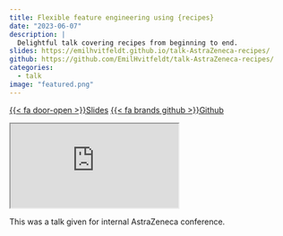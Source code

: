 ```yaml
---
title: Flexible feature engineering using {recipes}
date: "2023-06-07"
description: |
  Delightful talk covering recipes from beginning to end.
slides: https://emilhvitfeldt.github.io/talk-AstraZeneca-recipes/
github: https://github.com/EmilHvitfeldt/talk-AstraZeneca-recipes/
categories:
  - talk
image: "featured.png"
---
```






<a href="https://emilhvitfeldt.github.io/talk-AstraZeneca-recipes/" class="listing-slides btn-links">{{< fa door-open >}}Slides<a>
<a href="https://github.com/EmilHvitfeldt/talk-AstraZeneca-recipes/" class="listing-github btn-links">{{< fa brands github >}}Github<a>
      
<iframe class="slide-deck" src="https://emilhvitfeldt.github.io/talk-AstraZeneca-recipes/"></iframe>
        

This was a talk given for internal AstraZeneca conference.
